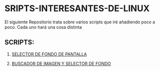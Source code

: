 # SRIPTS-INTERESANTES-DE-LINUX
El siguiente Repositorio trata sobre varios scripts que iré añadiendo poco a poco. Cada uno hará una cosa distinta
## SCRIPTS:

1. [SELECTOR DE FONDO DE PANTALLA](MENÚ-DE-FONDOS/descrip1.md)

2. [BUSCADOR DE IMAGEN Y SELECTOR DE FONDO]()
